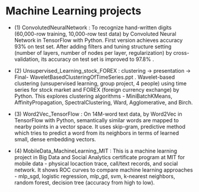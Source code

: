 # Machine Learning projects

* (1) ConvolutedNeuralNetwork : To recognize hand-written digits (60,000-row training, 10,000-row test data) by Convoluted Neural Network in TensorFlow with Python. First version achieves accuracy 93% on test set. After adding filters and tuning structure setting (number of layers, number of nodes per layer, regularization) by cross-validation, its accuracy on test set is improved to 97.8% .

* (2) Unsupervised_Learning_stock_FOREX : clustering -> presentation -> Final- WaveletBasedClusteringOfTimeSeries.ppt . Wavelet-based clustering (unsupervised learning, group project, 4 people) using time series for stock market and FOREX (foreign currency exchange) by Python. This explores clustering algorithms - MiniBatchKMeans, AffinityPropagation, SpectralClustering, Ward, Agglomerative, and Birch.

* (3) Word2Vec_TensorFlow : On 14M-word text data, by Word2Vec in TensorFlow with Python, semantically similar words are mapped to nearby points in a vector space. It uses skip-gram, predictive method which tries to predict a word from its neighbors in terms of learned small, dense embedding vectors.

* (4) MobileData_MachineLearning_MIT : This is a machine learning project in Big Data and Social Analytics certificate program at MIT for mobile data - physical locaction trace, call/text records, and social network. It shows ROC curves to compare machine learning approaches - mlp_sgd, logistic regression, mlp_gd, svm, k-nearest neighbors, random forest, decision tree (accuracy from high to low).